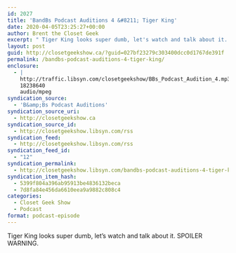 ```yaml
---
id: 2027
title: 'BandBs Podcast Auditions 4 &#8211; Tiger King'
date: 2020-04-05T23:25:27+00:00
author: Brent the Closet Geek
excerpt: " Tiger King looks super dumb, let's watch and talk about it. SPOILER WARNING."
layout: post
guid: http://closetgeekshow.ca/?guid=027bf23279c303400dcc0d1767de391f
permalink: /bandbs-podcast-auditions-4-tiger-king/
enclosure:
  - |
    http://traffic.libsyn.com/closetgeekshow/BBs_Podcast_Audition_4.mp3?dest-id=353324
    18238640
    audio/mpeg
syndication_source:
  - 'B&amp;Bs Podcast Auditions'
syndication_source_uri:
  - http://closetgeekshow.ca
syndication_source_id:
  - http://closetgeekshow.libsyn.com/rss
syndication_feed:
  - http://closetgeekshow.libsyn.com/rss
syndication_feed_id:
  - "12"
syndication_permalink:
  - http://closetgeekshow.libsyn.com/bandbs-podcast-auditions-4-tiger-king
syndication_item_hash:
  - 5399f804a396ab95913be4836132beca
  - 7d8fa84e456da6610eea9a9882c808c4
categories:
  - Closet Geek Show
  - Podcast
format: podcast-episode
---
```

</p> 

Tiger King looks super dumb, let&#8217;s watch and talk about it. SPOILER WARNING.